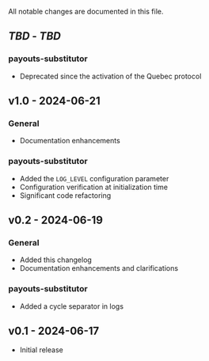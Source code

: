 All notable changes are documented in this file.

## *TBD* - *TBD*

### payouts-substitutor

- Deprecated since the activation of the Quebec protocol

## v1.0 - 2024-06-21

### General

- Documentation enhancements

### payouts-substitutor

- Added the `LOG_LEVEL` configuration parameter
- Configuration verification at initialization time
- Significant code refactoring

## v0.2 - 2024-06-19

### General

- Added this changelog
- Documentation enhancements and clarifications

### payouts-substitutor

- Added a cycle separator in logs

## v0.1 - 2024-06-17

- Initial release
